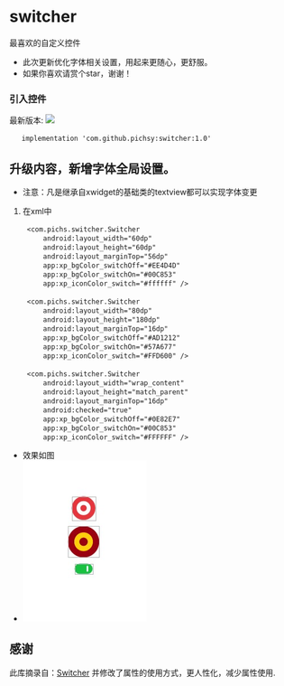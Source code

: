 # switcher
最喜欢的自定义控件

- 此次更新优化字体相关设置，用起来更随心，更舒服。
- 如果你喜欢请赏个star，谢谢！

### 引入控件
最新版本:  [![](https://jitpack.io/v/pichsy/switcher.svg)](https://jitpack.io/#pichsy/xwidget)

    
        
       implementation 'com.github.pichsy:switcher:1.0'
       
       


## 升级内容，新增字体全局设置。
- 注意：凡是继承自xwidget的基础类的textview都可以实现字体变更
1. 在xml中

        
        
        <com.pichs.switcher.Switcher
            android:layout_width="60dp"
            android:layout_height="60dp"
            android:layout_marginTop="56dp"
            app:xp_bgColor_switchOff="#EE4D4D"
            app:xp_bgColor_switchOn="#00C853"
            app:xp_iconColor_switch="#ffffff" />
    
        <com.pichs.switcher.Switcher
            android:layout_width="80dp"
            android:layout_height="180dp"
            android:layout_marginTop="16dp"
            app:xp_bgColor_switchOff="#AD1212"
            app:xp_bgColor_switchOn="#57A677"
            app:xp_iconColor_switch="#FFD600" />
    
        <com.pichs.switcher.Switcher
            android:layout_width="wrap_content"
            android:layout_height="match_parent"
            android:layout_marginTop="16dp"
            android:checked="true"
            app:xp_bgColor_switchOff="#0E82E7"
            app:xp_bgColor_switchOn="#00C853"
            app:xp_iconColor_switch="#FFFFFF" />
            
            

- 效果如图
- ![](art/demo.png)


## 感谢

此库摘录自：[Switcher](https://github.com/bitvale/Switcher/tree/1.1.1)
并修改了属性的使用方式，更人性化，减少属性使用.